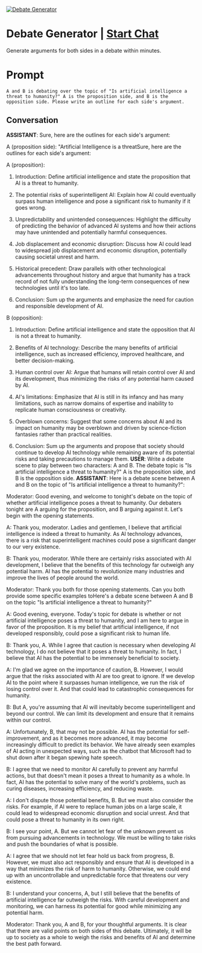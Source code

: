 
[![Debate Generator](https://flow-user-images.s3.us-west-1.amazonaws.com/prompt/bad6b838-f971-4a4d-8e34-043706b216bc/1689129095158)](https://gptcall.net/chat.html?data=%7B%22contact%22%3A%7B%22id%22%3A%22bad6b838-f971-4a4d-8e34-043706b216bc%22%2C%22flow%22%3Atrue%7D%7D)
# Debate Generator | [Start Chat](https://gptcall.net/chat.html?data=%7B%22contact%22%3A%7B%22id%22%3A%22bad6b838-f971-4a4d-8e34-043706b216bc%22%2C%22flow%22%3Atrue%7D%7D)
Generate arguments for both sides in a debate within minutes. 

# Prompt

```
A and B is debating over the topic of "Is artificial intelligence a threat to humanity?" A is the proposition side, and B is the opposition side. Please write an outline for each side's argument.
```

## Conversation

**ASSISTANT**: Sure, here are the outlines for each side's argument:



A (proposition side): "Artificial Intelligence is a threatSure, here are the outlines for each side's argument:



A (proposition):



1. Introduction: Define artificial intelligence and state the proposition that AI is a threat to humanity.

2. The potential risks of superintelligent AI: Explain how AI could eventually surpass human intelligence and pose a significant risk to humanity if it goes wrong.

3. Unpredictability and unintended consequences: Highlight the difficulty of predicting the behavior of advanced AI systems and how their actions may have unintended and potentially harmful consequences.

4. Job displacement and economic disruption: Discuss how AI could lead to widespread job displacement and economic disruption, potentially causing societal unrest and harm.

5. Historical precedent: Draw parallels with other technological advancements throughout history and argue that humanity has a track record of not fully understanding the long-term consequences of new technologies until it's too late.

6. Conclusion: Sum up the arguments and emphasize the need for caution and responsible development of AI.



B (opposition):



1. Introduction: Define artificial intelligence and state the opposition that AI is not a threat to humanity.

2. Benefits of AI technology: Describe the many benefits of artificial intelligence, such as increased efficiency, improved healthcare, and better decision-making.

3. Human control over AI: Argue that humans will retain control over AI and its development, thus minimizing the risks of any potential harm caused by AI.

4. AI's limitations: Emphasize that AI is still in its infancy and has many limitations, such as narrow domains of expertise and inability to replicate human consciousness or creativity.

5. Overblown concerns: Suggest that some concerns about AI and its impact on humanity may be overblown and driven by science-fiction fantasies rather than practical realities.

6. Conclusion: Sum up the arguments and propose that society should continue to develop AI technology while remaining aware of its potential risks and taking precautions to manage them.
**USER**: Write a debate scene to play between two characters: A and B. The debate topic is "Is artificial intelligence a threat to humanity?" A is the proposition side, and B is the opposition side.
**ASSISTANT**: Here is a debate scene between A and B on the topic of "Is artificial intelligence a threat to humanity?":



Moderator: Good evening, and welcome to tonight's debate on the topic of whether artificial intelligence poses a threat to humanity. Our debaters tonight are A arguing for the proposition, and B arguing against it. Let's begin with the opening statements.



A: Thank you, moderator. Ladies and gentlemen, I believe that artificial intelligence is indeed a threat to humanity. As AI technology advances, there is a risk that superintelligent machines could pose a significant danger to our very existence.



B: Thank you, moderator. While there are certainly risks associated with AI development, I believe that the benefits of this technology far outweigh any potential harm. AI has the potential to revolutionize many industries and improve the lives of people around the world.



Moderator: Thank you both for those opening statements. Can you both provide some specific examples toHere's a debate scene between A and B on the topic "Is artificial intelligence a threat to humanity?"



A: Good evening, everyone. Today's topic for debate is whether or not artificial intelligence poses a threat to humanity, and I am here to argue in favor of the proposition. It is my belief that artificial intelligence, if not developed responsibly, could pose a significant risk to human life.



B: Thank you, A. While I agree that caution is necessary when developing AI technology, I do not believe that it poses a threat to humanity. In fact, I believe that AI has the potential to be immensely beneficial to society.



A: I'm glad we agree on the importance of caution, B. However, I would argue that the risks associated with AI are too great to ignore. If we develop AI to the point where it surpasses human intelligence, we run the risk of losing control over it. And that could lead to catastrophic consequences for humanity.



B: But A, you're assuming that AI will inevitably become superintelligent and beyond our control. We can limit its development and ensure that it remains within our control.



A: Unfortunately, B, that may not be possible. AI has the potential for self-improvement, and as it becomes more advanced, it may become increasingly difficult to predict its behavior. We have already seen examples of AI acting in unexpected ways, such as the chatbot that Microsoft had to shut down after it began spewing hate speech.



B: I agree that we need to monitor AI carefully to prevent any harmful actions, but that doesn't mean it poses a threat to humanity as a whole. In fact, AI has the potential to solve many of the world's problems, such as curing diseases, increasing efficiency, and reducing waste.



A: I don't dispute those potential benefits, B. But we must also consider the risks. For example, if AI were to replace human jobs on a large scale, it could lead to widespread economic disruption and social unrest. And that could pose a threat to humanity in its own right.



B: I see your point, A. But we cannot let fear of the unknown prevent us from pursuing advancements in technology. We must be willing to take risks and push the boundaries of what is possible.



A: I agree that we should not let fear hold us back from progress, B. However, we must also act responsibly and ensure that AI is developed in a way that minimizes the risk of harm to humanity. Otherwise, we could end up with an uncontrollable and unpredictable force that threatens our very existence.



B: I understand your concerns, A, but I still believe that the benefits of artificial intelligence far outweigh the risks. With careful development and monitoring, we can harness its potential for good while minimizing any potential harm.



Moderator: Thank you, A and B, for your thoughtful arguments. It is clear that there are valid points on both sides of this debate. Ultimately, it will be up to society as a whole to weigh the risks and benefits of AI and determine the best path forward.


